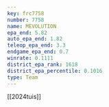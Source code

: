 ```yaml
---
key: frc7758
number: 7758
name: MEVOLUTION
epa_end: 5.82
auto_epa_end: 1.82
teleop_epa_end: 3.3
endgame_epa_end: 0.7
winrate: 0.1111
district_epa_rank: 1618
district_epa_percentile: 0.1016
type: Team
---
```

[[2024tuis]]
